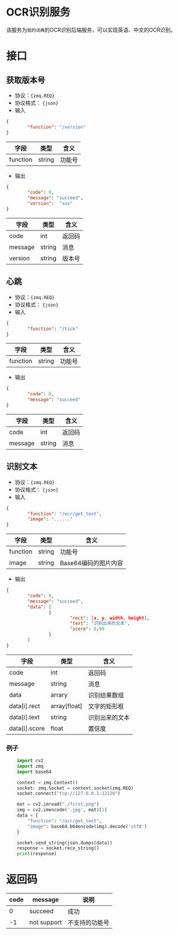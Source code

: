 # OCR识别服务

该服务为`我的词典`的OCR识别后端服务，可以实现英语、中文的OCR识别。

# 接口

## 获取版本号

- 协议：`{zmq.REQ}`
- 协议格式： `{json}`
- 输入
```json
{
		"function": "/version"
}
```

| 字段  |  类型 | 含义 |
| ------------ | ------------ | ------ |
|  function |  string | 功能号 |


- 输出
```json
{
		"code": 0,
		"message": "succeed",
		"version":  "xxx"
}
```

| 字段  |  类型 | 含义 |
| ------------ | ------------ | ------ |
| code  |  int | 返回码  |
|  message | string  |  消息 |
|  version | string  |  版本号 |



## 心跳

- 协议：`{zmq.REQ}`
- 协议格式： `{json}`
- 输入
```json
{
		"function": "/tick"
}
```

| 字段  |  类型 | 含义 |
| ------------ | ------------ | ------ |
|  function |  string | 功能号 |


- 输出
```json
{
		"code": 0,
		"message": "succeed"
}
```

| 字段  |  类型 | 含义 |
| ------------ | ------------ | ------ |
| code  |  int | 返回码  |
|  message | string  |  消息 |



## 识别文本

- 协议：`{zmq.REQ}`
- 协议格式： `{json}`
- 输入
```json
{
		"function": "/ocr/get_text",
		"image": "......"
}
```

| 字段  |  类型 | 含义 |
| ------------ | ------------ | ------ |
|  function |  string | 功能号 |
|  image |  string | Base64编码的图片内容 |


- 输出
```json
{
		"code": 0,
		"message": "succeed",
		"data": [
				{
						"rect": [x, y, width, height],
						"text": "识别出来的文本",
						"score": 0.99
				}
		]
}
```

| 字段  |  类型 | 含义 |
| ------------ | ------------ | ------ |
| code  |  int | 返回码  |
|  message | string  |  消息 |
|  data | arrary  |  识别结果数组 |
|  data[i].rect | array[float]  |  文字的矩形框 |
|  data[i].text | string  |  识别出来的文本 |
|  data[i].score | float  |  置信度 |

### 例子
```python
    import cv2
    import zmq
    import base64

    context = zmq.Context()
    socket: zmq.Socket = context.socket(zmq.REQ)
    socket.connect("tcp://127.0.0.1:12126")

    mat = cv2.imread("./first.png")
    img = cv2.imencode('.jpg', mat)[1]
    data = {
        "function": "/ocr/get_text",
        "image": base64.b64encode(img).decode('utf8')
    }

    socket.send_string(json.dumps(data))
    response = socket.recv_string()
    print(response)
```

# 返回码


| code |  message | 说明 |
| ------------ | ------------ | ------ |
| 0  |  succeed | 成功  |
| -1  |  not support | 不支持的功能号  |

